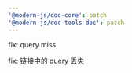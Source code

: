 ```yaml
---
'@modern-js/doc-core': patch
'@modern-js/doc-tools-doc': patch
---
```


fix: query miss

fix: 链接中的 query 丢失
